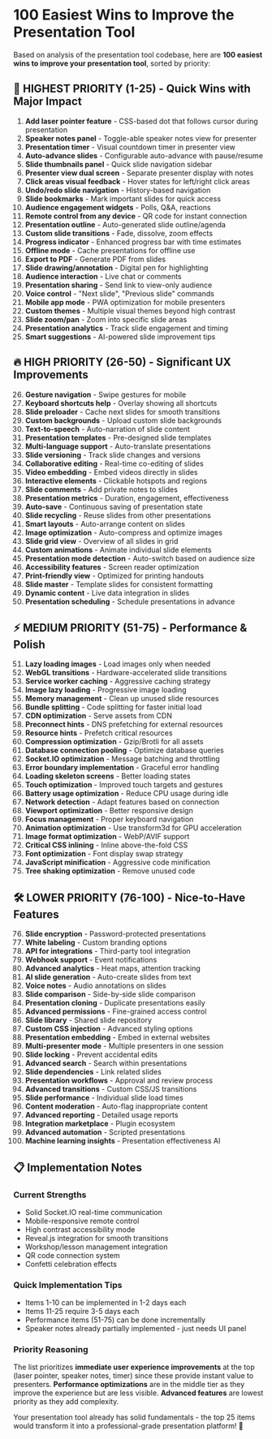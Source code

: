 # 100 Easiest Wins to Improve the Presentation Tool

Based on analysis of the presentation tool codebase, here are **100 easiest wins to improve your presentation tool**, sorted by priority:

## 🚀 **HIGHEST PRIORITY** (1-25) - Quick Wins with Major Impact

1. **Add laser pointer feature** - CSS-based dot that follows cursor during presentation
2. **Speaker notes panel** - Toggle-able speaker notes view for presenter
3. **Presentation timer** - Visual countdown timer in presenter view  
4. **Auto-advance slides** - Configurable auto-advance with pause/resume
5. **Slide thumbnails panel** - Quick slide navigation sidebar
6. **Presenter view dual screen** - Separate presenter display with notes
7. **Click areas visual feedback** - Hover states for left/right click areas
8. **Undo/redo slide navigation** - History-based navigation
9. **Slide bookmarks** - Mark important slides for quick access
10. **Audience engagement widgets** - Polls, Q&A, reactions
11. **Remote control from any device** - QR code for instant connection
12. **Presentation outline** - Auto-generated slide outline/agenda
13. **Custom slide transitions** - Fade, dissolve, zoom effects
14. **Progress indicator** - Enhanced progress bar with time estimates
15. **Offline mode** - Cache presentations for offline use
16. **Export to PDF** - Generate PDF from slides
17. **Slide drawing/annotation** - Digital pen for highlighting
18. **Audience interaction** - Live chat or comments
19. **Presentation sharing** - Send link to view-only audience
20. **Voice control** - "Next slide", "Previous slide" commands
21. **Mobile app mode** - PWA optimization for mobile presenters
22. **Custom themes** - Multiple visual themes beyond high contrast
23. **Slide zoom/pan** - Zoom into specific slide areas
24. **Presentation analytics** - Track slide engagement and timing
25. **Smart suggestions** - AI-powered slide improvement tips

## 🔥 **HIGH PRIORITY** (26-50) - Significant UX Improvements

26. **Gesture navigation** - Swipe gestures for mobile
27. **Keyboard shortcuts help** - Overlay showing all shortcuts
28. **Slide preloader** - Cache next slides for smooth transitions
29. **Custom backgrounds** - Upload custom slide backgrounds
30. **Text-to-speech** - Auto-narration of slide content
31. **Presentation templates** - Pre-designed slide templates
32. **Multi-language support** - Auto-translate presentations
33. **Slide versioning** - Track slide changes and versions
34. **Collaborative editing** - Real-time co-editing of slides
35. **Video embedding** - Embed videos directly in slides
36. **Interactive elements** - Clickable hotspots and regions
37. **Slide comments** - Add private notes to slides
38. **Presentation metrics** - Duration, engagement, effectiveness
39. **Auto-save** - Continuous saving of presentation state
40. **Slide recycling** - Reuse slides from other presentations
41. **Smart layouts** - Auto-arrange content on slides
42. **Image optimization** - Auto-compress and optimize images
43. **Slide grid view** - Overview of all slides in grid
44. **Custom animations** - Animate individual slide elements
45. **Presentation mode detection** - Auto-switch based on audience size
46. **Accessibility features** - Screen reader optimization
47. **Print-friendly view** - Optimized for printing handouts
48. **Slide master** - Template slides for consistent formatting
49. **Dynamic content** - Live data integration in slides
50. **Presentation scheduling** - Schedule presentations in advance

## ⚡ **MEDIUM PRIORITY** (51-75) - Performance & Polish

51. **Lazy loading images** - Load images only when needed
52. **WebGL transitions** - Hardware-accelerated slide transitions
53. **Service worker caching** - Aggressive caching strategy
54. **Image lazy loading** - Progressive image loading
55. **Memory management** - Clean up unused slide resources
56. **Bundle splitting** - Code splitting for faster initial load
57. **CDN optimization** - Serve assets from CDN
58. **Preconnect hints** - DNS prefetching for external resources
59. **Resource hints** - Prefetch critical resources
60. **Compression optimization** - Gzip/Brotli for all assets
61. **Database connection pooling** - Optimize database queries
62. **Socket.IO optimization** - Message batching and throttling
63. **Error boundary implementation** - Graceful error handling
64. **Loading skeleton screens** - Better loading states
65. **Touch optimization** - Improved touch targets and gestures
66. **Battery usage optimization** - Reduce CPU usage during idle
67. **Network detection** - Adapt features based on connection
68. **Viewport optimization** - Better responsive design
69. **Focus management** - Proper keyboard navigation
70. **Animation optimization** - Use transform3d for GPU acceleration
71. **Image format optimization** - WebP/AVIF support
72. **Critical CSS inlining** - Inline above-the-fold CSS
73. **Font optimization** - Font display swap strategy
74. **JavaScript minification** - Aggressive code minification
75. **Tree shaking optimization** - Remove unused code

## 🛠️ **LOWER PRIORITY** (76-100) - Nice-to-Have Features

76. **Slide encryption** - Password-protected presentations
77. **White labeling** - Custom branding options
78. **API for integrations** - Third-party tool integration
79. **Webhook support** - Event notifications
80. **Advanced analytics** - Heat maps, attention tracking
81. **AI slide generation** - Auto-create slides from text
82. **Voice notes** - Audio annotations on slides
83. **Slide comparison** - Side-by-side slide comparison
84. **Presentation cloning** - Duplicate presentations easily
85. **Advanced permissions** - Fine-grained access control
86. **Slide library** - Shared slide repository
87. **Custom CSS injection** - Advanced styling options
88. **Presentation embedding** - Embed in external websites
89. **Multi-presenter mode** - Multiple presenters in one session
90. **Slide locking** - Prevent accidental edits
91. **Advanced search** - Search within presentations
92. **Slide dependencies** - Link related slides
93. **Presentation workflows** - Approval and review process
94. **Advanced transitions** - Custom CSS/JS transitions
95. **Slide performance** - Individual slide load times
96. **Content moderation** - Auto-flag inappropriate content
97. **Advanced reporting** - Detailed usage reports
98. **Integration marketplace** - Plugin ecosystem
99. **Advanced automation** - Scripted presentations
100. **Machine learning insights** - Presentation effectiveness AI

## 📋 **Implementation Notes**

### Current Strengths
- Solid Socket.IO real-time communication
- Mobile-responsive remote control
- High contrast accessibility mode
- Reveal.js integration for smooth transitions
- Workshop/lesson management integration
- QR code connection system
- Confetti celebration effects

### Quick Implementation Tips
- Items 1-10 can be implemented in 1-2 days each
- Items 11-25 require 3-5 days each  
- Performance items (51-75) can be done incrementally
- Speaker notes already partially implemented - just needs UI panel

### Priority Reasoning
The list prioritizes **immediate user experience improvements** at the top (laser pointer, speaker notes, timer) since these provide instant value to presenters. **Performance optimizations** are in the middle tier as they improve the experience but are less visible. **Advanced features** are lowest priority as they add complexity.

Your presentation tool already has solid fundamentals - the top 25 items would transform it into a professional-grade presentation platform! 🎯